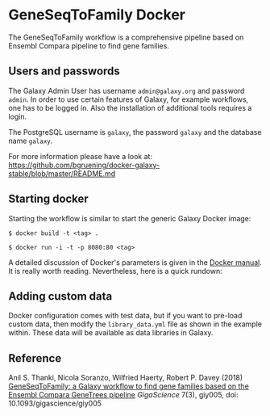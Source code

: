 # GeneSeqToFamily Docker

The GeneSeqToFamily workflow is a comprehensive pipeline based on Ensembl Compara pipeline to find gene families. 

## Users and passwords

The Galaxy Admin User has username `admin@galaxy.org` and password `admin`. In order to use certain features of Galaxy, for example workflows, one has to be logged in. Also the installation of additional tools requires a login.

The PostgreSQL username is `galaxy`, the password `galaxy` and the database name `galaxy`.

For more information please have a look at: https://github.com/bgruening/docker-galaxy-stable/blob/master/README.md 

## Starting docker

Starting the workflow is similar to start the generic Galaxy Docker image:

```
$ docker build -t <tag> . 
```

```
$ docker run -i -t -p 8080:80 <tag>
```

A detailed discussion of Docker's parameters is given in the [Docker manual](http://docs.docker.io/). It is really worth reading. Nevertheless, here is a quick rundown:

## Adding custom data

Docker configuration comes with test data, but if you want to pre-load custom data, then modify the `library_data.yml` file as shown in the example within. These data will be available as data libraries in Galaxy.

## Reference 

Anil S. Thanki, Nicola Soranzo, Wilfried Haerty, Robert P. Davey (2018) [GeneSeqToFamily: a Galaxy workflow to find gene families based on the Ensembl Compara GeneTrees pipeline](https://doi.org/10.1093/gigascience/giy005) *GigaScience* 7(3), giy005, doi: 10.1093/gigascience/giy005
